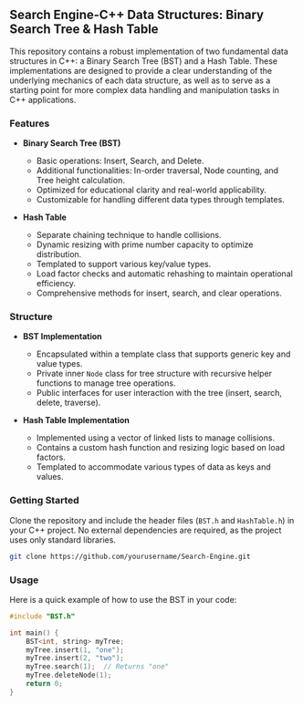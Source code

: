## Search Engine-C++ Data Structures: Binary Search Tree & Hash Table

This repository contains a robust implementation of two fundamental data structures in C++: a Binary Search Tree (BST) and a Hash Table. These implementations are designed to provide a clear understanding of the underlying mechanics of each data structure, as well as to serve as a starting point for more complex data handling and manipulation tasks in C++ applications.

### Features

- **Binary Search Tree (BST)**
  - Basic operations: Insert, Search, and Delete.
  - Additional functionalities: In-order traversal, Node counting, and Tree height calculation.
  - Optimized for educational clarity and real-world applicability.
  - Customizable for handling different data types through templates.

- **Hash Table**
  - Separate chaining technique to handle collisions.
  - Dynamic resizing with prime number capacity to optimize distribution.
  - Templated to support various key/value types.
  - Load factor checks and automatic rehashing to maintain operational efficiency.
  - Comprehensive methods for insert, search, and clear operations.

### Structure

- **BST Implementation**
  - Encapsulated within a template class that supports generic key and value types.
  - Private inner `Node` class for tree structure with recursive helper functions to manage tree operations.
  - Public interfaces for user interaction with the tree (insert, search, delete, traverse).

- **Hash Table Implementation**
  - Implemented using a vector of linked lists to manage collisions.
  - Contains a custom hash function and resizing logic based on load factors.
  - Templated to accommodate various types of data as keys and values.

### Getting Started

Clone the repository and include the header files (`BST.h` and `HashTable.h`) in your C++ project. No external dependencies are required, as the project uses only standard libraries. 

```bash
git clone https://github.com/yourusername/Search-Engine.git
```

### Usage

Here is a quick example of how to use the BST in your code:

```cpp
#include "BST.h"

int main() {
    BST<int, string> myTree;
    myTree.insert(1, "one");
    myTree.insert(2, "two");
    myTree.search(1);  // Returns "one"
    myTree.deleteNode(1);
    return 0;
}
```
